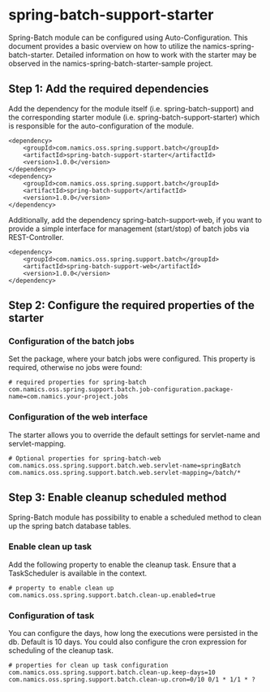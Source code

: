 # spring-batch-support-starter

Spring-Batch module can be configured using Auto-Configuration. This document provides a basic overview on how to utilize the namics-spring-batch-starter. Detailed information on how to work with the starter may be observed in the namics-spring-batch-starter-sample project.

## Step 1: Add the required dependencies

Add the dependency for the module itself (i.e. spring-batch-support) and the corresponding starter module (i.e. spring-batch-support-starter) which is responsible for the auto-configuration of the module.

    <dependency>
        <groupId>com.namics.oss.spring.support.batch</groupId>
        <artifactId>spring-batch-support-starter</artifactId>
        <version>1.0.0</version>
    </dependency>
    <dependency>
        <groupId>com.namics.oss.spring.support.batch</groupId>
        <artifactId>spring-batch-support</artifactId>
        <version>1.0.0</version>
    </dependency>

Additionally, add the dependency spring-batch-support-web, if you want to provide a simple interface for management (start/stop) of batch jobs via REST-Controller.

    <dependency>
        <groupId>com.namics.oss.spring.support.batch</groupId>
        <artifactId>spring-batch-support-web</artifactId>
        <version>1.0.0</version>
    </dependency>


## Step 2: Configure the required properties of the starter

### Configuration of the batch jobs
Set the package, where your batch jobs were configured. This property is required, otherwise no jobs were found:

    # required properties for spring-batch
    com.namics.oss.spring.support.batch.job-configuration.package-name=com.namics.your-project.jobs

### Configuration of the web interface
The starter allows you to override the default settings for servlet-name and servlet-mapping.

    # Optional properties for spring-batch-web
    com.namics.oss.spring.support.batch.web.servlet-name=springBatch
    com.namics.oss.spring.support.batch.web.servlet-mapping=/batch/*
    
## Step 3: Enable cleanup scheduled method

Spring-Batch module has possibility to enable a scheduled method to clean up the spring batch database tables.

### Enable clean up task

Add the following property to enable the cleanup task. Ensure that a TaskScheduler is available in the context.

    # property to enable clean up
    com.namics.oss.spring.support.batch.clean-up.enabled=true
    
### Configuration of task

You can configure the days, how long the executions were persisted in the db. Default is 10 days. You could also configure the cron expression for scheduling of the cleanup task.

    # properties for clean up task configuration
    com.namics.oss.spring.support.batch.clean-up.keep-days=10
    com.namics.oss.spring.support.batch.clean-up.cron=0/10 0/1 * 1/1 * ?